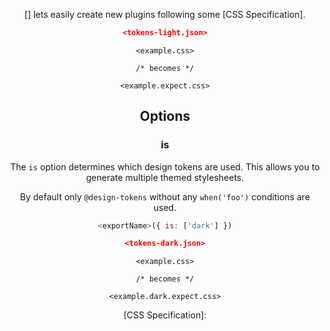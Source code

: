 <!-- Available Variables: -->
<!-- <humanReadableName> PostCSS Your Plugin -->
<!-- <exportName> postcssYourPlugin -->
<!-- <packageName> @csstools/postcss-your-plugin -->
<!-- <packagePath> plugins/postcss-your-plugin -->
<!-- <cssdbId> your-feature -->
<!-- <specUrl> https://www.w3.org/TR/css-color-4/#funcdef-color -->
<!-- <example.css> file contents for examples/example.css -->
<!-- <header> -->
<!-- <usage> usage instructions -->
<!-- <env-support> -->
<!-- <link-list> -->
<!-- to generate : npm run docs -->

<header>

[<humanReadableName>] lets easily create new plugins following some [CSS Specification].

```json
<tokens-light.json>
```

```pcss
<example.css>

/* becomes */

<example.expect.css>
```

<usage>

<env-support>

## Options

### is

The `is` option determines which design tokens are used.
This allows you to generate multiple themed stylesheets.

By default only `@design-tokens` without any `when('foo')` conditions are used.

```js
<exportName>({ is: ['dark'] })
```

```json
<tokens-dark.json>
```

```pcss
<example.css>

/* becomes */

<example.dark.expect.css>
```

<link-list>
[CSS Specification]: <specUrl>
